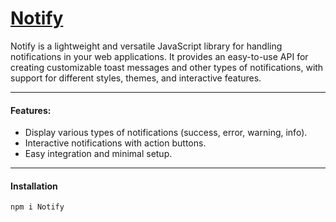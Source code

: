 # [Notify](https://github.com/MeladAbulail/Notify)

Notify is a lightweight and versatile JavaScript library for handling notifications in your web applications. It provides an easy-to-use API for creating customizable toast messages and other types of notifications, with support for different styles, themes, and interactive features.

---

#### Features:
* Display various types of notifications (success, error, warning, info).
* Interactive notifications with action buttons.
* Easy integration and minimal setup.
---


#### Installation

```sh
npm i Notify
```
